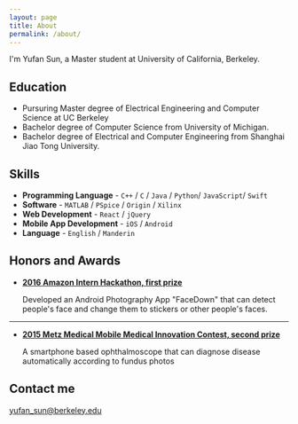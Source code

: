 ```yaml
---
layout: page
title: About
permalink: /about/
---
```


I'm Yufan Sun, a Master student at University of California, Berkeley.

## Education

* Pursuring Master degree of Electrical Engineering and Computer Science at UC Berkeley
* Bachelor degree of Computer Science from University of Michigan.
* Bachelor degree of Electrical and Computer Engineering from Shanghai Jiao Tong University.

## Skills

* **Programming Language** - `C++` / `C` / `Java` / `Python`/ `JavaScript`/ `Swift`
* **Software** - `MATLAB` / `PSpice` / `Origin` / `Xilinx`
* **Web Development** - `React` / `jQuery`
* **Mobile App Development** - `iOS` / `Android`
* **Language** - `English` / `Manderin`

## Honors and Awards


* [**2016 Amazon Intern Hackathon, first prize**](#) 
   
   Developed an Android Photography App "FaceDown" that can detect people's face and change them to stickers or other people's faces.

***

* [**2015 Metz Medical Mobile Medical Innovation Contest, second prize**](#) 

    A smartphone based ophthalmoscope that can diagnose disease automatically according to fundus photos

## Contact me

[yufan_sun@berkeley.edu](mailto:yufan_sun@berkeley.edu)

